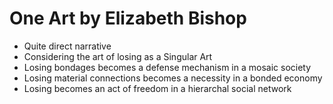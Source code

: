 
# One Art by Elizabeth Bishop
- Quite direct narrative
- Considering the art of losing as a Singular Art
- Losing bondages becomes a defense mechanism in a mosaic society
- Losing material connections becomes a necessity in a bonded economy
- Losing becomes an act of freedom in a hierarchal social network
